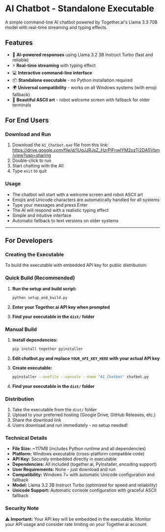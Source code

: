 # AI Chatbot - Standalone Executable

A simple command-line AI chatbot powered by Together.ai's Llama 3.3 70B model with real-time streaming and typing effects.

## Features

- 🤖 **AI-powered responses** using Llama 3.2 3B Instruct Turbo (fast and reliable)
- ⚡ **Real-time streaming** with typing effect
- 💻 **Interactive command-line interface**
- 📦 **Standalone executable** - no Python installation required
- 🌍 **Universal compatibility** - works on all Windows systems (with emoji fallback)
- 🎨 **Beautiful ASCII art** - robot welcome screen with fallback for older terminals

## For End Users

### Download and Run

1. Download the `AI_Chatbot.exe` file from this link: https://drive.google.com/file/d/1UgJJRJsZ_HzrPlFnwIYM2ozTj2DA5Vbm/view?usp=sharing
2. Double-click to run
3. Start chatting with the AI!
4. Type `exit` to quit

### Usage

- The chatbot will start with a welcome screen and robot ASCII art
- Emojis and Unicode characters are automatically handled for all systems
- Type your messages and press Enter
- The AI will respond with a realistic typing effect
- Simple and intuitive interface
- Automatic fallback to text versions on older systems

---

## For Developers

### Creating the Executable

To build the executable with embedded API key for public distribution:

### Quick Build (Recommended)

1. **Run the setup and build script:**
   ```bash
   python setup_and_build.py
   ```

2. **Enter your Together.ai API key when prompted**

3. **Find your executable in the `dist/` folder**

### Manual Build

1. **Install dependencies:**
   ```bash
   pip install together pyinstaller
   ```

2. **Edit chatbot.py and replace `YOUR_API_KEY_HERE` with your actual API key**

3. **Create executable:**
   ```bash
   pyinstaller --onefile --console --name "AI_Chatbot" chatbot.py
   ```

4. **Find your executable in the `dist/` folder**

### Distribution

1. Take the executable from the `dist/` folder
2. Upload to your preferred hosting (Google Drive, GitHub Releases, etc.)
3. Share the download link
4. Users download and run immediately - no setup needed!

### Technical Details

- **File Size:** ~117MB (includes Python runtime and all dependencies)
- **Platform:** Windows executable (cross-platform compatible code)
- **API Key:** Securely embedded directly in executable
- **Dependencies:** All included (together.ai, PyInstaller, encoding support)
- **User Requirements:** None - just download and run
- **Compatibility:** Windows 7+ with automatic Unicode configuration and fallback
- **Model:** Llama 3.2 3B Instruct Turbo (optimized for speed and reliability)
- **Unicode Support:** Automatic console configuration with graceful ASCII fallback


### Security Note

⚠️ **Important:** Your API key will be embedded in the executable. Monitor your API usage and consider rate limiting on your Together.ai account.
